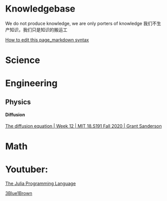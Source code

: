 # Knowledgebase
We do not produce knowledge, we are only porters of knowledge
我们不生产知识，我们只是知识的搬运工

[How to edit this page_markdown syntax](https://github.com/adam-p/markdown-here/wiki/Markdown-Cheatsheet#links)

# Science

# Engineering

## Physics

#### Diffusion
[The diffusion equation | Week 12 | MIT 18.S191 Fall 2020 | Grant Sanderson](https://www.youtube.com/watch?v=a3V0BJLIo_c)


# Math


# Youtuber:
[The Julia Programming Language](https://www.youtube.com/user/JuliaLanguage)

[3Blue1Brown](https://www.youtube.com/channel/UCYO_jab_esuFRV4b17AJtAw)
